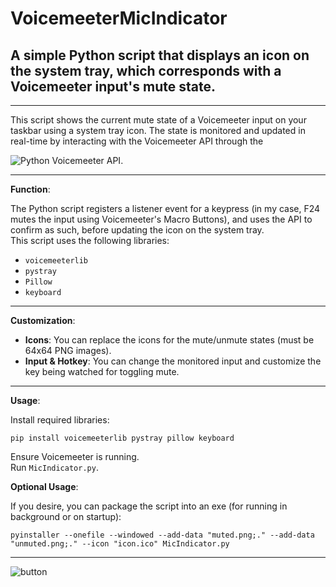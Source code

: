 # VoicemeeterMicIndicator
## A simple Python script that displays an icon on the system tray, which corresponds with a Voicemeeter input's mute state.
<hr>
This script shows the current mute state of a Voicemeeter input on your taskbar using a system tray icon. The state is monitored and updated in real-time by interacting with the Voicemeeter API through the 

![Python Voicemeeter API](https://github.com/onyx-and-iris/voicemeeter-api-python).

<hr>

**Function**:

The Python script registers a listener event for a keypress (in my case, F24 mutes the input using Voicemeeter's Macro Buttons), and uses the API to confirm as such, before updating the icon on the system tray.  
This script uses the following libraries:

- `voicemeeterlib`
- `pystray`
- `Pillow`
- `keyboard`

<hr>

**Customization**:

- **Icons**: You can replace the icons for the mute/unmute states (must be 64x64 PNG images).
- **Input & Hotkey**: You can change the monitored input and customize the key being watched for toggling mute.

<hr>

**Usage**:

Install required libraries:
```
pip install voicemeeterlib pystray pillow keyboard
```
Ensure Voicemeeter is running.  
Run `MicIndicator.py`.

**Optional Usage**:

If you desire, you can package the script into an exe (for running in background or on startup):

```
pyinstaller --onefile --windowed --add-data "muted.png;." --add-data "unmuted.png;." --icon "icon.ico" MicIndicator.py
```
<hr>

![button](https://github.com/user-attachments/assets/abbb95c7-6b71-4ffc-afa0-edf6cb2337a0)
